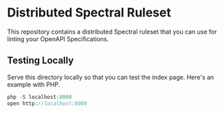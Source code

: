 # Distributed Spectral Ruleset

This repository contains a distributed Spectral ruleset that you can use for linting your OpenAPI Specifications.

## Testing Locally

Serve this directory locally so that you can test the index page. Here's an example with PHP.

```php
php -S localhost:8000
open http://localhost:8000
```